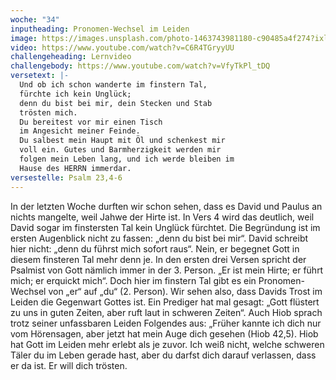 ```yaml
---
woche: "34"
inputheading: Pronomen-Wechsel im Leiden
image: https://images.unsplash.com/photo-1463743981180-c90485a4f274?ixlib=rb-1.2.1&ixid=eyJhcHBfaWQiOjEyMDd9&auto=format&fit=crop&w=1353&q=80
video: https://www.youtube.com/watch?v=C6R4TGryyUU
challengeheading: Lernvideo
challengebody: https://www.youtube.com/watch?v=VfyTkPl_tDQ
versetext: |-
  Und ob ich schon wanderte im finstern Tal,
  fürchte ich kein Unglück;
  denn du bist bei mir, dein Stecken und Stab
  trösten mich.
  Du bereitest vor mir einen Tisch
  im Angesicht meiner Feinde.
  Du salbest mein Haupt mit Öl und schenkest mir
  voll ein. Gutes und Barmherzigkeit werden mir
  folgen mein Leben lang, und ich werde bleiben im
  Hause des HERRN immerdar.
versestelle: Psalm 23,4-6
---
```

In der letzten Woche durften wir schon
sehen, dass es David und Paulus an
nichts mangelte, weil Jahwe der Hirte
ist. In Vers 4 wird das deutlich, weil David
sogar im finstersten Tal kein Unglück
fürchtet. Die Begründung ist im ersten
Augenblick nicht zu fassen: „denn du
bist bei mir“. David schreibt hier nicht:
„denn du führst mich sofort raus“. Nein,
er begegnet Gott in diesem finsteren Tal
mehr denn je. In den ersten drei Versen
spricht der Psalmist von Gott nämlich
immer in der 3. Person.
„Er ist mein Hirte; er führt mich; er
erquickt mich“. Doch hier im finstern Tal
gibt es ein Pronomen-Wechsel von „er“
auf „du“ (2. Person). Wir sehen also, dass
Davids Trost im Leiden die Gegenwart
Gottes ist. Ein Prediger hat mal gesagt:
„Gott flüstert zu uns in guten Zeiten,
aber ruft laut in schweren Zeiten“. Auch
Hiob sprach trotz seiner unfassbaren
Leiden Folgendes aus: „Früher kannte
ich dich nur vom Hörensagen, aber jetzt
hat mein Auge dich gesehen (Hiob 42,5).
Hiob hat Gott im Leiden mehr erlebt
als je zuvor. Ich weiß nicht, welche
schweren Täler du im Leben gerade hast,
aber du darfst dich darauf verlassen,
dass er da ist. Er will dich trösten.